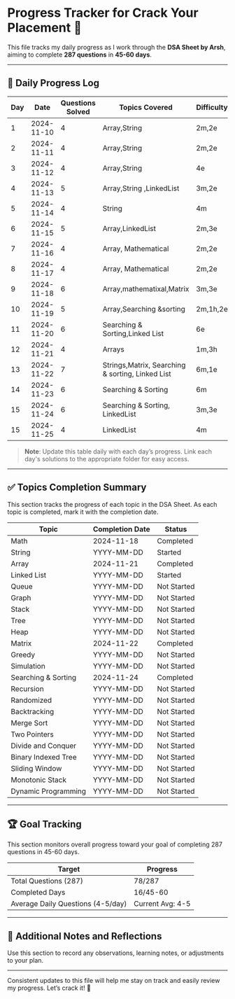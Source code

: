 # Progress Tracker for Crack Your Placement 🚀

This file tracks my daily progress as I work through the **DSA Sheet by Arsh**, aiming to complete **287 questions** in **45-60 days**.

---

## 📅 Daily Progress Log

| Day | Date       | Questions Solved | Topics Covered       | Difficulty               |
|-----|------------|------------------|----------------------|----------------------------------|
| 1   | 2024-11-10 | 4                | Array,String       |     2m,2e
| 2   | 2024-11-11 | 4                | Array,String        |  2m,2e
| 3   | 2024-11-12 | 4                | Array,String           | 4e        | 
| 4 | 2024-11-13        |        5      | Array,String ,LinkedList                 | 3m,2e                              | ...                                    |
| 5  | 2024-11-14 |            4     | String           | 4m    | 
| 6   | 2024-11-15 |         5        |   Array,LinkedList      |  2m,3e       | 
| 7   | 2024-11-16 |          4       | Array, Mathematical           | 2m,2e        | 
| 8   | 2024-11-17 |          4       | Array, Mathematical       |  2m,2e       | 
| 9   | 2024-11-18 |            6     |   Array,mathematixal,Matrix    |  3m,3e     | 
| 10   | 2024-11-19 |            5    | Array,Searching &sorting          |  2m,1h,2e   | 
| 11   | 2024-11-20 |        6        | Searching & Sorting,Linked List          | 6e    | 
| 12   | 2024-11-21 |     4           |  Arrays         |   1m,3h  | 
| 13   | 2024-11-22 |        7        | Strings,Matrix, Searching & sorting, Linked List          | 6m,1e    | 
| 14   | 2024-11-23 |         6       |     Searching & Sorting      |  6m   | 
| 15   | 2024-11-24 |       6         |     Searching & Sorting, LinkedList      | 3m,3e    | 
| 15   | 2024-11-25 |       4         |     LinkedList      | 4m   | 
> **Note**: Update this table daily with each day’s progress. Link each day's solutions to the appropriate folder for easy access.

---

## ✅ Topics Completion Summary

This section tracks the progress of each topic in the DSA Sheet. As each topic is completed, mark it with the completion date.

| Topic                  | Completion Date | Status      |
|------------------------|-----------------|-------------|
| Math                   | 2024-11-18      |  Completed  |
| String                 | YYYY-MM-DD      |  Started    |
| Array                  | 2024-11-21     | Completed     |
| Linked List            | YYYY-MM-DD      | Started     |
| Queue                  | YYYY-MM-DD      | Not Started |
| Graph                  | YYYY-MM-DD      | Not Started |
| Stack                  | YYYY-MM-DD      | Not Started |
| Tree                   | YYYY-MM-DD      | Not Started |
| Heap                   | YYYY-MM-DD      | Not Started |
| Matrix                 | 2024-11-22     |  Completed |
| Greedy                 | YYYY-MM-DD      | Not Started |
| Simulation             | YYYY-MM-DD      | Not Started |
| Searching & Sorting                | 2024-11-24      |  Completed |
| Recursion              | YYYY-MM-DD      | Not Started |
| Randomized             | YYYY-MM-DD      | Not Started |
| Backtracking           | YYYY-MM-DD      | Not Started |
| Merge Sort             | YYYY-MM-DD      | Not Started |
| Two Pointers           | YYYY-MM-DD      | Not Started |
| Divide and Conquer     | YYYY-MM-DD      | Not Started |
| Binary Indexed Tree    | YYYY-MM-DD      | Not Started |
| Sliding Window         | YYYY-MM-DD      | Not Started |
| Monotonic Stack        | YYYY-MM-DD      | Not Started |
| Dynamic Programming    | YYYY-MM-DD      | Not Started |

---

## 🏆 Goal Tracking

This section monitors overall progress toward your goal of completing 287 questions in 45-60 days.

| Target                             | Progress         |
|------------------------------------|------------------|
| Total Questions (287)              | 78/287           |
| Completed Days                     | 16/45-60         |
| Average Daily Questions (4-5/day)  | Current Avg: 4-5  |

---

## 🎯 Additional Notes and Reflections

Use this section to record any observations, learning notes, or adjustments to your plan.

---

Consistent updates to this file will help me stay on track and easily review my progress. Let’s crack it! 🚀
